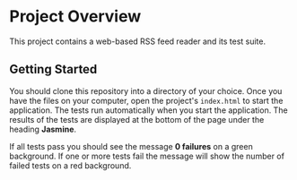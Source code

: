 # Project Overview

This project contains a web-based RSS feed reader and its test suite. 

## Getting Started

You should clone this repository into a directory of your choice. Once you have the files on your
computer, open the project's ```index.html``` to start the application. The tests run automatically
when you start the application. The results of the tests are displayed at the bottom of the page under 
the heading **Jasmine**.

If all tests pass you should see the message **0 failures** on a green background. If one or more tests
fail the message will show the number of failed tests on a red background.